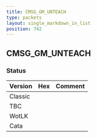 ```yaml
---
title: CMSG_GM_UNTEACH
type: packets
layout: single_markdown_in_list
position: 742
---
```


## CMSG_GM_UNTEACH

### Status

Version | Hex | Comment
---------- | ---------- | ---------- 
Classic |  |  
TBC |  |  
WotLK |  |  
Cata |  |  

